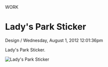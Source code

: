 <p class="type">WORK</p>

# Lady's Park Sticker

<p class="meta">Design  /  Wednesday, August 1, 2012 12:01:36pm</p>

Lady's Park Sticker.

![Lady's Park Sticker](https://farooq-agent.web.app/assets/images/works/details/66-ladys-park-sticker/i16.png)
